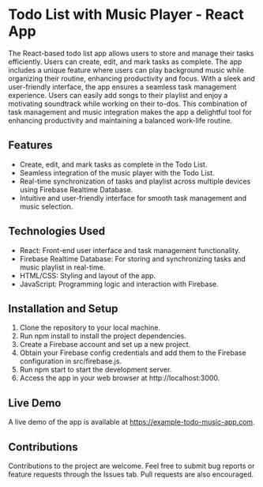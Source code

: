 # Todo List with Music Player - React App
The React-based todo list app allows users to store and manage their tasks efficiently. Users can create, edit, and mark tasks as complete. The app includes a unique feature where users can play background music while organizing their routine, enhancing productivity and focus. With a sleek and user-friendly interface, the app ensures a seamless task management experience. Users can easily add songs to their playlist and enjoy a motivating soundtrack while working on their to-dos. This combination of task management and music integration makes the app a delightful tool for enhancing productivity and maintaining a balanced work-life routine.

## Features
* Create, edit, and mark tasks as complete in the Todo List.
* Seamless integration of the music player with the Todo List.
* Real-time synchronization of tasks and playlist across multiple devices using Firebase Realtime Database.
* Intuitive and user-friendly interface for smooth task management and music selection.

## Technologies Used
* React: Front-end user interface and task management functionality.
* Firebase Realtime Database: For storing and synchronizing tasks and music playlist in real-time.
* HTML/CSS: Styling and layout of the app.
* JavaScript: Programming logic and interaction with Firebase.

## Installation and Setup
1. Clone the repository to your local machine.
2. Run npm install to install the project dependencies.
3. Create a Firebase account and set up a new project.
4. Obtain your Firebase config credentials and add them to the Firebase configuration in src/firebase.js.
5. Run npm start to start the development server.
6. Access the app in your web browser at http://localhost:3000.

## Live Demo
A live demo of the app is available at https://example-todo-music-app.com.

## Contributions
Contributions to the project are welcome. Feel free to submit bug reports or feature requests through the Issues tab. Pull requests are also encouraged.
